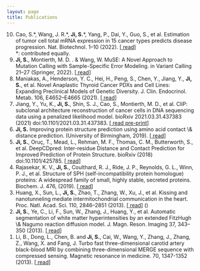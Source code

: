 ```yaml
---
layout: page
title: Publications
---
```


<ol reversed>

<li>  
Cao, S.*, Wang, J. R.*, <b>Ji, S.</b>*, Yang, P., Dai, Y., Guo, S., et al. Estimation of tumor cell total mRNA expression in 15 cancer types predicts disease progression. Nat. Biotechnol. 1–10 (2022). [<a href="https://www.nature.com/articles/s41587-022-01342-x"> read</a>] <br> *: contributed equally. 
</li>

<li> 
<b>Ji, S.</b>, Montierth, M. D. . & Wang, W. MuSE: A Novel Approach to Mutation Calling with Sample-Specific Error Modeling. in Variant Calling 21–27 (Springer, 2022). [<a href="https://link.springer.com/protocol/10.1007/978-1-0716-2293-3_2"> read</a>]
</li>

<li> 
Maniakas, A., Henderson, Y. C., Hei, H., Peng, S., Chen, Y., Jiang, Y., <b>Ji, S.</b>, et al. Novel Anaplastic Thyroid Cancer PDXs and Cell Lines: Expanding Preclinical Models of Genetic Diversity. J. Clin. Endocrinol. Metab. 106, E4652–E4665 (2021). [<a href="https://academic.oup.com/jcem/article/106/11/e4652/6306517"> read</a>]
</li>

<li> 
Jiang, Y., Yu, K., <b>Ji, S.</b>, Shin, S. J., Cao, S., Montierth, M. D., et al. CliP: subclonal architecture reconstruction of cancer cells in DNA sequencing data using a penalized likelihood model. bioRxiv 2021.03.31.437383 (2021) doi:10.1101/2021.03.31.437383. [<a href="https://www.biorxiv.org/content/10.1101/2021.03.31.437383.full.pdf"> read pre-print</a>]
</li>

<li> 
<b>Ji, S.</b> Improving protein structure prediction using amino acid contact \& distance prediction. (University of Birmingham, 2019). [<a href="https://etheses.bham.ac.uk/id/eprint/9044/7/Ji2019PhD.pdf"> read</a>] 
</li>

<li> 
<b>Ji, S.</b>, Oruç, T., Mead, L., Rehman, M. F., Thomas, C. M., Butterworth, S., et al. DeepCDpred: Inter-residue Distance and Contact Prediction for Improved Prediction of Protein Structure. bioRxiv (2018) doi:10.1101/425785. [<a href="https://journals.plos.org/plosone/article?id=10.1371/journal.pone.0205214"> read</a>]
</li>

<li> 
Rajasekar, K. V., <b>Ji, S.</b>, Coulthard, R. J., Ride, J. P., Reynolds, G. L., Winn, P. J., et al. Structure of SPH (self-incompatibility protein homologue) proteins: A widespread family of small, highly stable, secreted proteins. Biochem. J. 476, (2019). [<a href="https://portlandpress.com/biochemj/article/476/5/809/219538"> read</a>]
</li>

<li> 
Huang, X., Sun, L., <b>Ji, S.</b>, Zhao, T., Zhang, W., Xu, J., et al. Kissing and nanotunneling mediate intermitochondrial communication in the heart. Proc. Natl. Acad. Sci. 110, 2846–2851 (2013). [<a href="https://www.pnas.org/doi/full/10.1073/pnas.1300741110"> read</a>] ()
</li>

<li> 
<b>Ji, S.</b>, Ye, C., Li, F., Sun, W., Zhang, J., Huang, Y., et al. Automatic segmentation of white matter hyperintensities by an extended FitzHugh \& Nagumo reaction diffusion model. J. Magn. Reson. Imaging 37, 343–350 (2013). [<a href="https://onlinelibrary.wiley.com/doi/pdf/10.1002/jmri.23836"> read</a>]
</li>

<li> 
Li, B., Dong, L., Chen, B. and <b>Ji, S.</b>, Cai, W., Wang, Y., Zhang, J., Zhang, Z., Wang, X. and Fang, J. Turbo fast three-dimensional carotid artery black-blood MRI by combining three-dimensional MERGE sequence with compressed sensing. Magnetic resonance in medicine. 70, 1347-1352 (2013). [<a href="https://onlinelibrary.wiley.com/doi/pdf/10.1002/mrm.24579"> read</a>]
</li>
</ol>

